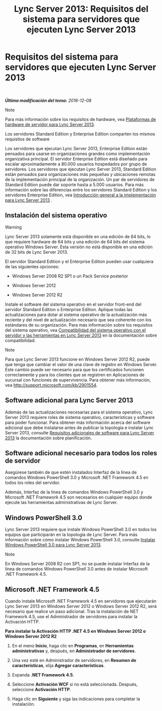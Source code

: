 ﻿---
title: 'Lync Server 2013: Requisitos del sistema para servidores que ejecuten Lync Server 2013'
TOCTitle: Requisitos del sistema para servidores que ejecuten Lync Server 2013
ms:assetid: 781d487d-5958-416a-becb-904d9af3cc0a
ms:mtpsurl: https://technet.microsoft.com/es-es/library/Gg398588(v=OCS.15)
ms:contentKeyID: 48275741
ms.date: 01/07/2017
mtps_version: v=OCS.15
ms.translationtype: HT
---

# Requisitos del sistema para servidores que ejecuten Lync Server 2013

 

_**Última modificación del tema:** 2016-12-08_


> [!NOTE]
> Para más información sobre los requisitos de hardware, vea <A href="lync-server-2013-server-hardware-platforms.md">Plataformas de hardware de servidor para Lync Server 2013</A>.



Los servidores Standard Edition y Enterprise Edition comparten los mismos requisitos de software

Los servidores que ejecutan Lync Server 2013, Enterprise Edition están pensados para usarse en organizaciones grandes como implementación organizativa principal. El servidor Enterprise Edition está diseñado para escalar aproximadamente a 80.000 usuarios hospedados por grupo de servidores. Los servidores que ejecutan Lync Server 2013, Standard Edition están pensados para organizaciones más pequeñas y ubicaciones remotas de la implementación principal de la organización. Un par de servidores de Standard Edition puede dar soporte hasta a 5.000 usuarios. Para más información sobre las diferencias entre los servidores Standard Edition y los servidores Enterprise Edition, vea [Introducción general a la implementación para Lync Server 2013](lync-server-2013-deployment-overview.md) .

## Instalación del sistema operativo

> [!WARNING]  
> Lync Server 2013 solamente está disponible en una edición de 64 bits, lo que requiere hardware de 64 bits y una edición de 64 bits del sistema operativo Windows Server. Esta versión no está disponible en una edición de 32 bits de Lync Server 2013.



El servidor Standard Edition y el Enterprise Edition pueden usar cualquiera de las siguientes opciones:

  - Windows Server 2008 R2 SP1 o un Pack Service posterior

  - Windows Server 2012

  - Windows Server 2012 R2

Instale el software del sistema operativo en el servidor front-end del servidor Standard Edition o Enterprise Edition. Aplique todas las actualizaciones para dotar al sistema operativo de la actualización más reciente y del nivel de actualización necesario que sea coherente con los estándares de su organización. Para más información sobre los requisitos del sistema operativo, vea [Compatibilidad del sistema operativo con el servidor y las herramientas en Lync Server 2013](lync-server-2013-server-and-tools-operating-system-support.md) en la documentación sobre compatibilidad.


> [!NOTE]
> Para que Lync Server 2013 funcione en Windows Server 2012 R2, puede que tenga que cambiar el valor de una clave de registro en Windows Server. Este cambio puede ser necesario para que los certificados funcionen correctamente y para los clientes que se registren en Aplicaciones de sucursal con funciones de supervivencia. Para obtener más información, vea <A class=uri href="http://support.microsoft.com/kb/2901554">http://support.microsoft.com/kb/2901554</A>.



## Software adicional para Lync Server 2013

Además de las actualizaciones necesarias para el sistema operativo, Lync Server 2013 requiere roles de sistema operativo, características y software para poder funcionar. Para obtener más información acerca del software adicional que debe instalarse antes de publicar la topología e instalar Lync Server 2013, consulte [Requisitos adicionales de software para Lync Server 2013](lync-server-2013-additional-software-requirements.md) la documentación sobre planificación.

## Software adicional necesario para todos los roles de servidor

Asegúrese también de que estén instalados Interfaz de la línea de comandos Windows PowerShell 3.0 y Microsoft .NET Framework 4.5 en todos los roles del servidor.

Además, Interfaz de la línea de comandos Windows PowerShell 3.0 y Microsoft .NET Framework 4.5 son necesarios en cualquier equipo donde ejecute las herramientas administrativas de Lync Server.

## Windows PowerShell 3.0

Lync Server 2013 requiere que instale Windows PowerShell 3.0 en todos los equipos que participarán en la topología de Lync Server. Para más información sobre cómo instalar Windows PowerShell 3.0, consulte [Instalar Windows PowerShell 3.0 para Lync Server 2013](lync-server-2013-installing-windows-powershell-3-0.md).


> [!NOTE]
> En Windows Server&nbsp;2008&nbsp;R2 con SP1, no se puede instalar Interfaz de la línea de comandos Windows PowerShell 3.0 antes de instalar Microsoft .NET Framework 4.5.



## Microsoft .NET Framework 4.5

Cuando instale Microsoft .NET Framework 4.5 en servidores que ejecutarán Lync Server 2013 en Windows Server 2012 o Windows Server 2012 R2, será necesario que realice un paso adicional. Tras la instalación de NET Framework 4.5, use el Administrador de servidores para instalar la Activación HTTP.

**Para instalar la Activación HTTP .NET 4.5 en Windows Server 2012 o Windows Server 2012 R2**

1.  En el menú **Inicio**, haga clic en **Programas**, en **Herramientas administrativas** y, después, en **Administrador de servidores**.

2.  Una vez esté en Administrador de servidores, en **Resumen de características**, elija **Agregar características**.

3.  Expanda **.NET Framework 4.5**.

4.  Seleccione **Activación WCF** si no está seleccionada. Después, seleccione **Activación HTTP**.

5.  Haga clic en **Siguiente** y siga las indicaciones para completar la instalación.

